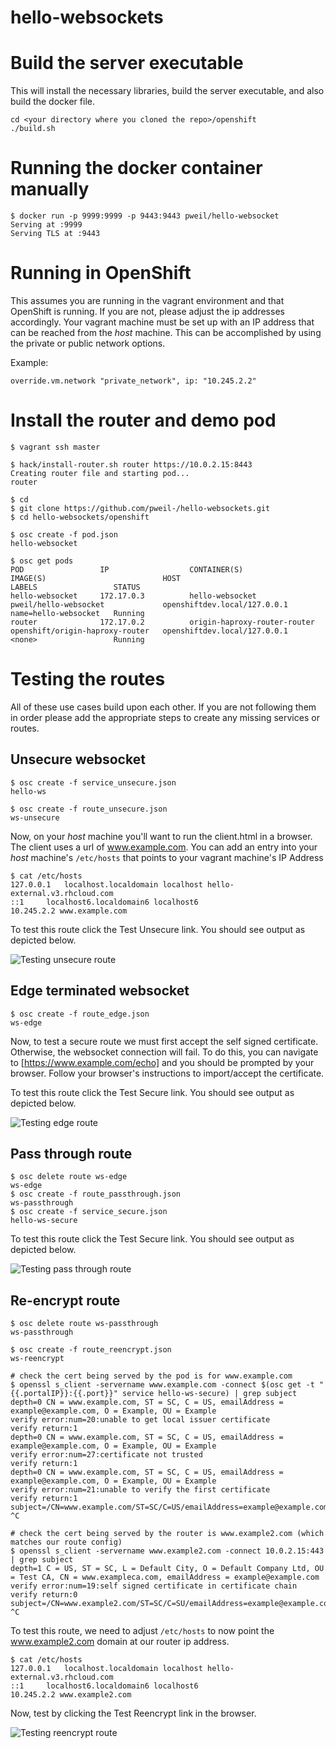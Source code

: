 # hello-websockets

# Build the server executable
This will install the necessary libraries, build the server executable, and also
build the docker file.

```
cd <your directory where you cloned the repo>/openshift
./build.sh
```

# Running the docker container manually
```
$ docker run -p 9999:9999 -p 9443:9443 pweil/hello-websocket
Serving at :9999
Serving TLS at :9443
```

# Running in OpenShift

This assumes you are running in the vagrant environment and that OpenShift is running.  If you are not, please adjust
the ip addresses accordingly.  Your vagrant machine must be set up with an IP address that can be reached from the 
*host* machine.  This can be accomplished by using the private or public network options.

Example:

`override.vm.network "private_network", ip: "10.245.2.2"`

# Install the router and demo pod
```
$ vagrant ssh master

$ hack/install-router.sh router https://10.0.2.15:8443
Creating router file and starting pod...
router

$ cd
$ git clone https://github.com/pweil-/hello-websockets.git
$ cd hello-websockets/openshift

$ osc create -f pod.json
hello-websocket

$ osc get pods
POD                 IP                  CONTAINER(S)                   IMAGE(S)                          HOST                           LABELS                 STATUS
hello-websocket     172.17.0.3          hello-websocket                pweil/hello-websocket             openshiftdev.local/127.0.0.1   name=hello-websocket   Running
router              172.17.0.2          origin-haproxy-router-router   openshift/origin-haproxy-router   openshiftdev.local/127.0.0.1   <none>                 Running
```

# Testing the routes

All of these use cases build upon each other.  If you are not following them in order please add the appropriate steps
to create any missing services or routes.


##  Unsecure websocket

```
$ osc create -f service_unsecure.json 
hello-ws

$ osc create -f route_unsecure.json 
ws-unsecure

```

Now, on your *host* machine you'll want to run the client.html in a browser.  The client uses a url of www.example.com.
You can add an entry into your *host* machine's `/etc/hosts` that points to your vagrant machine's IP Address

```
$ cat /etc/hosts
127.0.0.1	localhost.localdomain localhost hello-external.v3.rhcloud.com 
::1		localhost6.localdomain6 localhost6
10.245.2.2 www.example.com
```

To test this route click the Test Unsecure link.  You should see output as depicted below.

![Testing unsecure route](https://github.com/pweil-/hello-websockets/blob/master/openshift/test_images/unsecure_route.png)

##  Edge terminated websocket

```
$ osc create -f route_edge.json 
ws-edge
```

Now, to test a secure route we must first accept the self signed certificate.  Otherwise, the websocket connection will
fail.  To do this, you can navigate to [https://www.example.com/echo] and you should be prompted by your browser.  Follow
your browser's instructions to import/accept the certificate.

To test this route click the Test Secure link. You should see output as depicted below.

![Testing edge route](https://github.com/pweil-/hello-websockets/blob/master/openshift/test_images/edge_route.png)

##  Pass through route

```
$ osc delete route ws-edge
ws-edge
$ osc create -f route_passthrough.json
ws-passthrough
$ osc create -f service_secure.json
hello-ws-secure
```

To test this route click the Test Secure link. You should see output as depicted below.

![Testing pass through route](https://github.com/pweil-/hello-websockets/blob/master/openshift/test_images/route_passthrough.png)

##  Re-encrypt route

```
$ osc delete route ws-passthrough
ws-passthrough

$ osc create -f route_reencrypt.json 
ws-reencrypt

# check the cert being served by the pod is for www.example.com
$ openssl s_client -servername www.example.com -connect $(osc get -t "{{.portalIP}}:{{.port}}" service hello-ws-secure) | grep subject
depth=0 CN = www.example.com, ST = SC, C = US, emailAddress = example@example.com, O = Example, OU = Example
verify error:num=20:unable to get local issuer certificate
verify return:1
depth=0 CN = www.example.com, ST = SC, C = US, emailAddress = example@example.com, O = Example, OU = Example
verify error:num=27:certificate not trusted
verify return:1
depth=0 CN = www.example.com, ST = SC, C = US, emailAddress = example@example.com, O = Example, OU = Example
verify error:num=21:unable to verify the first certificate
verify return:1
subject=/CN=www.example.com/ST=SC/C=US/emailAddress=example@example.com/O=Example/OU=Example
^C

# check the cert being served by the router is www.example2.com (which matches our route config)
$ openssl s_client -servername www.example2.com -connect 10.0.2.15:443 | grep subject
depth=1 C = US, ST = SC, L = Default City, O = Default Company Ltd, OU = Test CA, CN = www.exampleca.com, emailAddress = example@example.com
verify error:num=19:self signed certificate in certificate chain
verify return:0
subject=/CN=www.example2.com/ST=SC/C=SU/emailAddress=example@example.com/O=Example2/OU=Example2
^C
```

To test this route, we need to adjust `/etc/hosts` to now point the www.example2.com domain at our router ip address.

```
$ cat /etc/hosts
127.0.0.1	localhost.localdomain localhost hello-external.v3.rhcloud.com 
::1		localhost6.localdomain6 localhost6
10.245.2.2 www.example2.com
```

Now, test by clicking the Test Reencrypt link in the browser. 


![Testing reencrypt route](https://github.com/pweil-/hello-websockets/blob/master/openshift/test_images/route_reencrypt.png)

